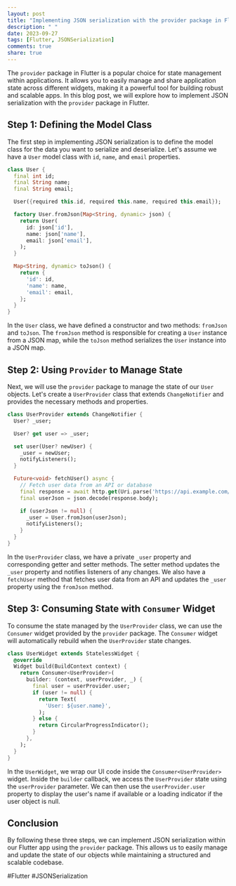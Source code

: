```yaml
---
layout: post
title: "Implementing JSON serialization with the provider package in Flutter"
description: " "
date: 2023-09-27
tags: [Flutter, JSONSerialization]
comments: true
share: true
---
```


The `provider` package in Flutter is a popular choice for state management within applications. It allows you to easily manage and share application state across different widgets, making it a powerful tool for building robust and scalable apps. In this blog post, we will explore how to implement JSON serialization with the `provider` package in Flutter.

## Step 1: Defining the Model Class

The first step in implementing JSON serialization is to define the model class for the data you want to serialize and deserialize. Let's assume we have a `User` model class with `id`, `name`, and `email` properties.

```dart
class User {
  final int id;
  final String name;
  final String email;

  User({required this.id, required this.name, required this.email});

  factory User.fromJson(Map<String, dynamic> json) {
    return User(
      id: json['id'],
      name: json['name'],
      email: json['email'],
    );
  }

  Map<String, dynamic> toJson() {
    return {
      'id': id,
      'name': name,
      'email': email,
    };
  }
}
```

In the `User` class, we have defined a constructor and two methods: `fromJson` and `toJson`. The `fromJson` method is responsible for creating a `User` instance from a JSON map, while the `toJson` method serializes the `User` instance into a JSON map.

## Step 2: Using `Provider` to Manage State

Next, we will use the `provider` package to manage the state of our `User` objects. Let's create a `UserProvider` class that extends `ChangeNotifier` and provides the necessary methods and properties.

```dart
class UserProvider extends ChangeNotifier {
  User? _user;

  User? get user => _user;

  set user(User? newUser) {
    _user = newUser;
    notifyListeners();
  }

  Future<void> fetchUser() async {
    // Fetch user data from an API or database
    final response = await http.get(Uri.parse('https://api.example.com/user'));
    final userJson = json.decode(response.body);

    if (userJson != null) {
      _user = User.fromJson(userJson);
      notifyListeners();
    }
  }
}
```

In the `UserProvider` class, we have a private `_user` property and corresponding getter and setter methods. The setter method updates the `_user` property and notifies listeners of any changes. We also have a `fetchUser` method that fetches user data from an API and updates the `_user` property using the `fromJson` method.

## Step 3: Consuming State with `Consumer` Widget

To consume the state managed by the `UserProvider` class, we can use the `Consumer` widget provided by the `provider` package. The `Consumer` widget will automatically rebuild when the `UserProvider` state changes.

```dart
class UserWidget extends StatelessWidget {
  @override
  Widget build(BuildContext context) {
    return Consumer<UserProvider>(
      builder: (context, userProvider, _) {
        final user = userProvider.user;
        if (user != null) {
          return Text(
            'User: ${user.name}',
          );
        } else {
          return CircularProgressIndicator();
        }
      },
    );
  }
}
```

In the `UserWidget`, we wrap our UI code inside the `Consumer<UserProvider>` widget. Inside the `builder` callback, we access the `UserProvider` state using the `userProvider` parameter. We can then use the `userProvider.user` property to display the user's name if available or a loading indicator if the user object is null.

## Conclusion

By following these three steps, we can implement JSON serialization within our Flutter app using the `provider` package. This allows us to easily manage and update the state of our objects while maintaining a structured and scalable codebase.

#Flutter #JSONSerialization
